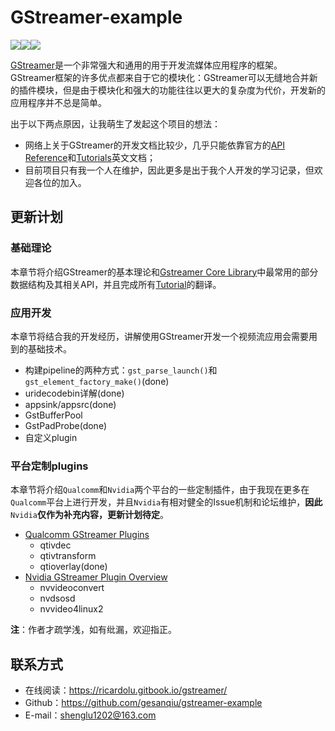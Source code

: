 # GStreamer-example

[![](https://img.shields.io/badge/Auther-@RicardoLu-red.svg)](https://github.com/gesanqiu)![](https://img.shields.io/badge/Version-1.0.0-blue.svg)[![](https://img.shields.io/github/stars/gesanqiu/gstreamer-example.svg?style=social&label=Stars)](https://github.com/gesanqiu/gstreamer-example)

[GStreamer](https://gstreamer.freedesktop.org/documentation/index.html?gi-language=c)是一个非常强大和通用的用于开发流媒体应用程序的框架。GStreamer框架的许多优点都来自于它的模块化：GStreamer可以无缝地合并新的插件模块，但是由于模块化和强大的功能往往以更大的复杂度为代价，开发新的应用程序并不总是简单。

出于以下两点原因，让我萌生了发起这个项目的想法：

- 网络上关于GStreamer的开发文档比较少，几乎只能依靠官方的[API Reference](https://gstreamer.freedesktop.org/documentation/libs.html?gi-language=c)和[Tutorials](https://gstreamer.freedesktop.org/documentation/tutorials/index.html?gi-language=c)英文文档；
- 目前项目只有我一个人在维护，因此更多是出于我个人开发的学习记录，但欢迎各位的加入。

## 更新计划‌

### 基础理论

本章节将介绍GStreamer的基本理论和[Gstreamer Core Library](https://gstreamer.freedesktop.org/documentation/gstreamer/gi-index.html?gi-language=c)中最常用的部分数据结构及其相关API，并且完成所有[Tutorial](https://gstreamer.freedesktop.org/documentation/tutorials/index.html?gi-language=c)的翻译。

### 应用开发

本章节将结合我的开发经历，讲解使用GStreamer开发一个视频流应用会需要用到的基础技术。

- 构建pipeline的两种方式：`gst_parse_launch()`和`gst_element_factory_make()`(done)
- uridecodebin详解(done)
- appsink/appsrc(done)
- GstBufferPool
- GstPadProbe(done)
- 自定义plugin

### 平台定制plugins

本章节将介绍`Qualcomm`和`Nvidia`两个平台的一些定制插件，由于我现在更多在`Qualcomm`平台上进行开发，并且`Nvidia`有相对健全的Issue机制和论坛维护，**因此**`Nvidia`**仅作为补充内容，更新计划待定**。

- [Qualcomm GStreamer Plugins](https://developer.qualcomm.com/qualcomm-robotics-rb5-kit/software-reference-manual/application-semantics/gstreamer-plugins)
  - qtivdec
  - qtivtransform
  - qtioverlay(done)
- [Nvidia GStreamer Plugin Overview](https://docs.nvidia.com/metropolis/deepstream/dev-guide/text/DS_plugin_Intro.html)
  - nvvideoconvert
  - nvdsosd
  - nvvideo4linux2

**注**：作者才疏学浅，如有纰漏，欢迎指正。

## 联系方式‌

- 在线阅读：https://ricardolu.gitbook.io/gstreamer/
- Github：https://github.com/gesanqiu/gstreamer-example
- E-mail：[shenglu1202@163.com](mailto:shenglu1202@163.com)
